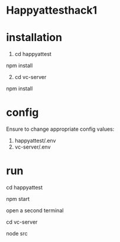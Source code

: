 # Happyattesthack1
 
# installation

1.  cd happyattest  

npm install  


2.  cd vc-server  

npm install  

# config

Ensure to change appropriate config values:  

1.  happyattest/.env
2.  vc-server/.env

# run

cd happyattest  

npm start  

open a second terminal  

cd vc-server  

node src  


